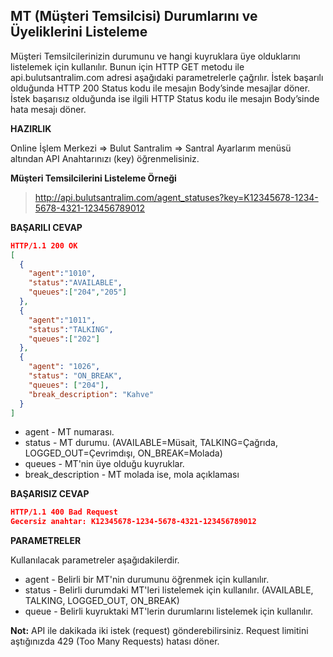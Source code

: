 **MT (Müşteri Temsilcisi) Durumlarını ve Üyeliklerini Listeleme**
----
Müşteri Temsilcilerinizin durumunu ve hangi kuyruklara üye olduklarını listelemek için kullanılır. Bunun için HTTP GET metodu ile api.bulutsantralim.com adresi aşağıdaki parametrelerle çağrılır. İstek başarılı olduğunda HTTP 200 Status kodu ile mesajın Body’sinde mesajlar döner. İstek başarısız olduğunda ise ilgili HTTP Status kodu ile mesajın Body’sinde hata mesajı döner.

**HAZIRLIK**

  Online İşlem Merkezi => Bulut Santralim => Santral Ayarlarım menüsü altından API Anahtarınızı (key) öğrenmelisiniz.
  
  **Müşteri Temsilcilerini Listeleme Örneği**
  >http://api.bulutsantralim.com/agent_statuses?key=K12345678-1234-5678-4321-123456789012
  
  **BAŞARILI CEVAP**

```json
HTTP/1.1 200 OK
[
  {
    "agent":"1010",
    "status":"AVAILABLE",
    "queues":["204","205"]
  },
  {
    "agent":"1011",
    "status":"TALKING",
    "queues":["202"]
  },
  {
    "agent": "1026",
    "status": "ON_BREAK",
    "queues": ["204"],
    "break_description": "Kahve"
  }
]
```
* agent - MT numarası.
* status - MT durumu. (AVAILABLE=Müsait, TALKING=Çağrıda, LOGGED_OUT=Çevrimdışı, ON_BREAK=Molada)
* queues - MT'nin üye olduğu kuyruklar.
* break_description - MT molada ise, mola açıklaması

**BAŞARISIZ CEVAP** 

```json
HTTP/1.1 400 Bad Request 
Gecersiz anahtar: K12345678-1234-5678-4321-123456789012
```

**PARAMETRELER**

Kullanılacak parametreler aşağıdakilerdir.
 * agent - Belirli bir MT'nin durumunu öğrenmek için kullanılır.
 * status - Belirli durumdaki MT'leri listelemek için kullanılır. (AVAILABLE, TALKING, LOGGED_OUT, ON_BREAK)
 * queue - Belirli kuyruktaki MT'lerin durumlarını listelemek için kullanılır.
 
 **Not:** API ile dakikada iki istek (request) gönderebilirsiniz. Request limitini aştığınızda 429 (Too Many Requests) hatası döner.
 
